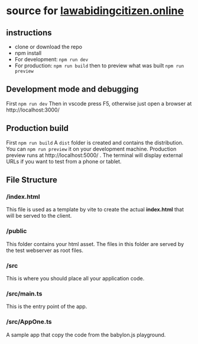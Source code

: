 # source for [lawabidingcitizen.online](lawabidingcitizen.online)

## instructions

- clone or download the repo
- npm install
- For development: `npm run dev`
- For production: `npm run build` then to preview what was built `npm run preview`

## Development mode and debugging
First `npm run dev`
Then in vscode press F5, otherwise just open a browser at http://localhost:3000/

## Production build
First `npm run build`
A `dist` folder is created and contains the distribution. 
You can `npm run preview` it on your development machine.
Production preview runs at http://localhost:5000/ . The terminal will display external URLs if you want to test from a phone or tablet.

## File Structure

### /index.html
This file is used as a template by vite to create the actual **index.html** that will be served to the client.

### /public
This folder contains your html asset. The files in this folder are served by the test webserver as root files.

### /src 
This is where you should place all your application code.

### /src/main.ts
This is the entry point of the app. 

### /src/AppOne.ts
A sample app that copy the code from the babylon.js playground.
